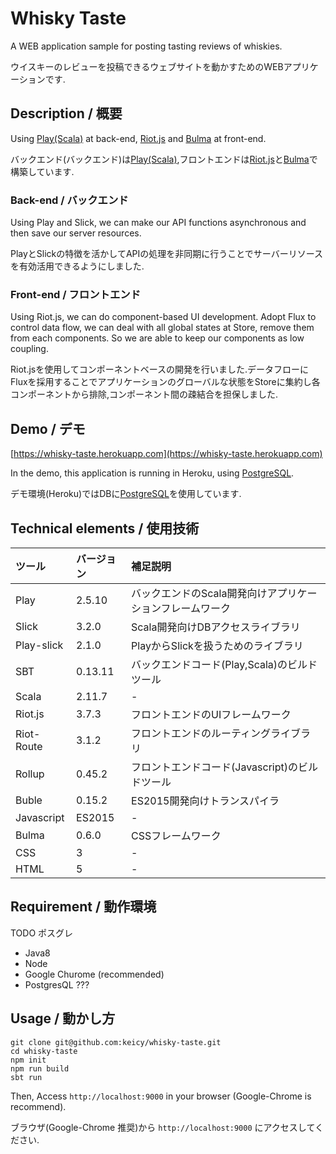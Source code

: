 Whisky Taste
============

A WEB application sample for posting tasting reviews of whiskies.  
  
ウイスキーのレビューを投稿できるウェブサイトを動かすためのWEBアプリケーションです.  

## Description / 概要

Using [Play(Scala)](https://www.playframework.com/documentation/2.5.x/ScalaHome) at back-end, [Riot.js](http://riotjs.com/) and [Bulma](https://bulma.io/) at front-end.  
  
バックエンド(バックエンド)は[Play(Scala)](https://www.playframework.com/documentation/2.5.x/ScalaHome),フロントエンドは[Riot.js](http://riotjs.com/)と[Bulma](https://bulma.io/)で構築しています.  

### Back-end / バックエンド

Using Play and Slick, we can make our API functions asynchronous and then save our server resources.  
  
PlayとSlickの特徴を活かしてAPIの処理を非同期に行うことでサーバーリソースを有効活用できるようにしました.  

### Front-end / フロントエンド

Using Riot.js, we can do component-based UI development. Adopt Flux to control data flow, we can deal with all global states at Store, remove them from each components. So we are able to keep our components as low coupling.  
  
Riot.jsを使用してコンポーネントベースの開発を行いました.データフローにFluxを採用することでアプリケーションのグローバルな状態をStoreに集約し各コンポーネントから排除,コンポーネント間の疎結合を担保しました.  

## Demo / デモ

[https://whisky-taste.herokuapp.com](https://whisky-taste.herokuapp.com)  
  
In the demo, this application is running in Heroku, using [PostgreSQL](https://www.postgresql.org/).  
  
デモ環境(Heroku)ではDBに[PostgreSQL](https://www.postgresql.org/)を使用しています.  

## Technical elements / 使用技術

| ツール | バージョン | 補足説明 |
|:---|:---|:---|
| Play | 2.5.10 | バックエンドのScala開発向けアプリケーションフレームワーク |
| Slick | 3.2.0 | Scala開発向けDBアクセスライブラリ |
| Play-slick | 2.1.0 | PlayからSlickを扱うためのライブラリ |
| SBT | 0.13.11 | バックエンドコード(Play,Scala)のビルドツール |
| Scala | 2.11.7 | - |
| Riot.js | 3.7.3 | フロントエンドのUIフレームワーク |
| Riot-Route | 3.1.2 | フロントエンドのルーティングライブラリ |
| Rollup | 0.45.2 | フロントエンドコード(Javascript)のビルドツール |
| Buble | 0.15.2 | ES2015開発向けトランスパイラ |
| Javascript | ES2015 | - |
| Bulma | 0.6.0 | CSSフレームワーク |
| CSS | 3 | - |
| HTML | 5 | - |

## Requirement / 動作環境

TODO ポスグレ

- Java8
- Node
- Google Churome (recommended)
- PostgresQL ???

## Usage / 動かし方

```
git clone git@github.com:keicy/whisky-taste.git
cd whisky-taste
npm init
npm run build
sbt run
```

Then, Access `http://localhost:9000` in your browser (Google-Chrome is recommend).  
  
ブラウザ(Google-Chrome 推奨)から `http://localhost:9000` にアクセスしてください.  
